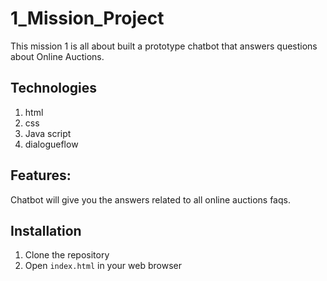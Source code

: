 # 1_Mission_Project

This mission 1 is all about built a prototype chatbot that answers questions about Online Auctions. 

## Technologies

1. html
2. css
3. Java script
4. dialogueflow

## Features:
Chatbot will give you the answers related to all online auctions faqs.


## Installation

1. Clone the repository
2. Open `index.html` in your web browser
